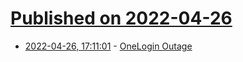 # [Published on 2022-04-26](index.md)

* [2022-04-26, 17:11:01](https://news.ycombinator.com/item?id=31170152) - [OneLogin Outage](https://www.onelogin.com/status)
